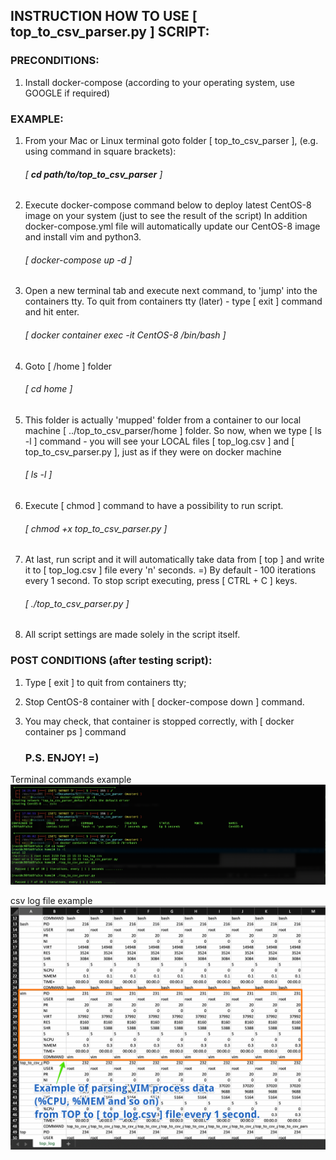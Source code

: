 ## INSTRUCTION HOW TO USE [ top_to_csv_parser.py ] SCRIPT:
 
### PRECONDITIONS:
1. Install docker-compose (according to your operating system, use GOOGLE if required)

### EXAMPLE:
1. From your Mac or Linux terminal goto folder [ top_to_csv_parser ], (e.g. using command in square brackets):
    ###### [ **cd path/to/top_to_csv_parser** ]
1. Execute docker-compose command below to deploy latest CentOS-8 image on your system (just to see the result of the script)
    In addition docker-compose.yml file will automatically update our CentOS-8 image and install vim and python3.
    ###### [ docker-compose up -d ]
1. Open a new terminal tab and execute next command, to 'jump' into the containers tty.
    To quit from containers tty (later) - type [ exit ] command and hit enter.
    ###### [ docker container exec -it CentOS-8 /bin/bash ]
1. Goto [ /home ] folder
    ###### [ cd home ]
1. This folder is actually 'mupped' folder from a container to our local machine [ ../top_to_csv_parser/home ] folder.
    So now, when we type [ ls -l ] command - you will see your LOCAL files [ top_log.csv ] and [ top_to_csv_parser.py ],
    just as if they were on docker machine
    ###### [ ls -l ]
1. Execute [ chmod ] command to have a possibility to run script.
    ###### [ chmod +x top_to_csv_parser.py ]
1. At last, run script and it will automatically take data from [ top ] and write it to [ top_log.csv ] file every 'n' seconds. =)
    By default - 100 iterations every 1 second.
    To stop script executing, press [ CTRL + C ] keys.
    ###### [ ./top_to_csv_parser.py ]
1. All script settings are made solely in the script itself.

### POST CONDITIONS (after testing script):
1. Type [ exit ] to quit from containers tty;
1. Stop CentOS-8 container with [ docker-compose down ] command.
1. You may check, that container is stopped correctly, with [ docker container ps ] command

    ### P.S. ENJOY! =)

Terminal commands example
![Terminal commands example](example_cmd_in_terminal.png)

csv log file example
![csv log file example](example_top_log.csv.png)

